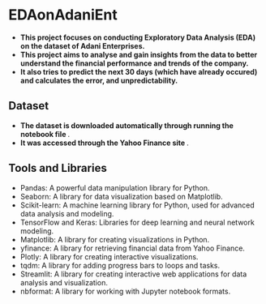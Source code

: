 # EDAonAdaniEnt

- <b> This project focuses on conducting Exploratory Data Analysis (EDA) on the dataset of Adani Enterprises.</b>
- <b> This project aims to analyse and gain insights from the data to better understand the financial performance and trends of the company.</b> 
- <b> It also tries to predict the next 30 days (which have already occured) and calculates the error, and unpredictability.</b>


## Dataset 
- <b> The dataset is downloaded automatically through running the notebook file </b> .
- <b> It was accessed through the Yahoo Finance site </b> .

## Tools and Libraries
  - Pandas: A powerful data manipulation library for Python.
  - Seaborn: A library for data visualization based on Matplotlib.
  - Scikit-learn: A machine learning library for Python, used for advanced data analysis and modeling.
  - TensorFlow and Keras: Libraries for deep learning and neural network modeling.
  - Matplotlib: A library for creating visualizations in Python.
  - yfinance: A library for retrieving financial data from Yahoo Finance.
  - Plotly: A library for creating interactive visualizations.
  - tqdm: A library for adding progress bars to loops and tasks.
  - Streamlit: A library for creating interactive web applications for data analysis and visualization.
  - nbformat: A library for working with Jupyter notebook formats.
